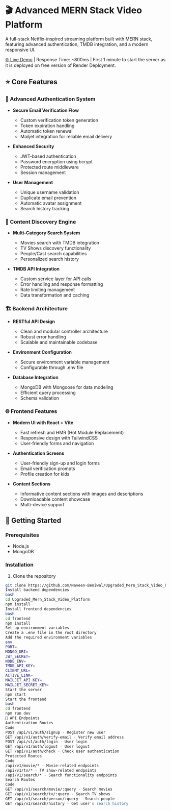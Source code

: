 # 🎬 Advanced MERN Stack Video Platform

A full-stack Netflix-inspired streaming platform built with MERN stack, featuring advanced authentication, TMDB integration, and a modern responsive UI.

  
  [🌐 Live Demo](https://upgraded-mern-stack-video-platform.onrender.com/) | Response Time: ~800ms | First 1 minute to start the server as it is deployed on free version of Render Deployment.
</div>

## ⭐ Core Features

### 🔐 Advanced Authentication System
- **Secure Email Verification Flow**
  - Custom verification token generation
  - Token expiration handling
  - Automatic token renewal
  - Mailjet integration for reliable email delivery
  
- **Enhanced Security**
  - JWT-based authentication
  - Password encryption using bcrypt
  - Protected route middleware
  - Session management

- **User Management**
  - Unique username validation
  - Duplicate email prevention
  - Automatic avatar assignment
  - Search history tracking

### 🎯 Content Discovery Engine
- **Multi-Category Search System**
  - Movies search with TMDB integration
  - TV Shows discovery functionality
  - People/Cast search capabilities
  - Personalized search history

- **TMDB API Integration**
  - Custom service layer for API calls
  - Error handling and response formatting
  - Rate limiting management
  - Data transformation and caching

### 🏗️ Backend Architecture
- **RESTful API Design**
  - Clean and modular controller architecture
  - Robust error handling
  - Scalable and maintainable codebase

- **Environment Configuration**
  - Secure environment variable management
  - Configurable through .env file

- **Database Integration**
  - MongoDB with Mongoose for data modeling
  - Efficient query processing
  - Schema validation

### 🌐 Frontend Features
- **Modern UI with React + Vite**
  - Fast refresh and HMR (Hot Module Replacement)
  - Responsive design with TailwindCSS
  - User-friendly forms and navigation

- **Authentication Screens**
  - User-friendly sign-up and login forms
  - Email verification prompts
  - Profile creation for kids

- **Content Sections**
  - Informative content sections with images and descriptions
  - Downloadable content showcase
  - Multi-device support

## 🚀 Getting Started

### Prerequisites
- Node.js
- MongoDB

### Installation
1. Clone the repository
```bash
git clone https://github.com/Naveen-Beniwal/Upgraded_Mern_Stack_Video_Platform.git
Install backend dependencies
bash
cd Upgraded_Mern_Stack_Video_Platform
npm install
Install frontend dependencies
bash
cd frontend
npm install
Set up environment variables
Create a .env file in the root directory
Add the required environment variables
env
PORT=
MONGO_URI=
JWT_SECRET=
NODE_ENV=
TMDB_API_KEY=
CLIENT_URL=
ACTIVE_LINK=
MAILJET_API_KEY=
MAILJET_SECRET_KEY=
Start the server
npm start
Start the frontend
bash
cd frontend
npm run dev
📄 API Endpoints
Authentication Routes
Code
POST /api/v1/auth/signup - Register new user
GET /api/v1/auth/verify-email - Verify email address
POST /api/v1/auth/login - User login
GET /api/v1/auth/logout - User logout
GET /api/v1/auth/check - Check user authentication
Protected Routes
Code
/api/v1/movie/* - Movie-related endpoints
/api/v1/tv/* - TV show-related endpoints
/api/v1/search/* - Search functionality endpoints
Search Routes
Code
GET /api/v1/search/movie/:query - Search movies
GET /api/v1/search/tv/:query - Search TV shows
GET /api/v1/search/person/:query - Search people
GET /api/v1/search/history - Get user's search history
